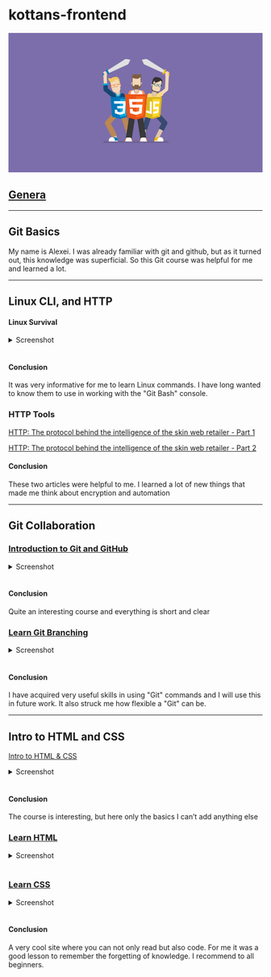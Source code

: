 # kottans-frontend

![images](assest/images/how-to-front-end-840.jpg)

## [Genera](https://github.com/kottans/frontend/blob/2022_UA/contents.md#general)
---

## Git Basics

My name is Alexei. I was already familiar with git and github, but as it turned out, this knowledge was superficial. So this Git course was helpful for me and learned a lot. 

----------

## Linux CLI, and HTTP

#### Linux Survival

<details>
<summary>Screenshot</summary>

![ScreenshotImage](task_linux_cli/module1.png)
![ScreenshotImage](task_linux_cli/module2.png)
![ScreenshotImage](task_linux_cli/module3.png)
![ScreenshotImage](task_linux_cli/module4.png)
![ScreenshotImage](task_linux_cli/Conclusion.png)

</details>
<br>

#### Conclusion

It was very informative for me to learn Linux commands. I have long wanted to know them to use in working with the "Git Bash" console.

### HTTP Tools

[HTTP: The protocol behind the intelligence of the skin web retailer - Part 1](https://code.tutsplus.com/uk/tutorials/http-the-protocol-every-web-developer-must-know-part-1--net-31177)

[HTTP: The protocol behind the intelligence of the skin web retailer - Part 2](https://code.tutsplus.com/uk/tutorials/http-the-protocol-every-web-developer-must-know-part-2--net-31155)

#### Conclusion

These two articles were helpful to me. I learned a lot of new things that made me think about encryption and automation

---
## Git Collaboration

### [Introduction to Git and GitHub](https://learn.udacity.com/courses/ud123)

<details>
<summary>Screenshot</summary>

![ScreenshotImage](task_git_collaboration/img_1.png)
![ScreenshotImage](task_git_collaboration/img_2.png)
![ScreenshotImage](task_git_collaboration/img_3.png)

</details>
<br>

#### Conclusion

Quite an interesting course and everything is short and clear

### [Learn Git Branching](https://learngitbranching.js.org/?locale=uk)

<details>
<summary>Screenshot</summary>

![ScreenshotImage](task_git_collaboration/img_4.png)
![ScreenshotImage](task_git_collaboration/img_5.png)

</details>
<br>

#### Conclusion

I have acquired very useful skills in using "Git" commands and I will use this in future work. It also struck me how flexible a "Git" can be.

---

## Intro to HTML and CSS

[Intro to HTML & CSS](https://www.coursera.org/learn/html-css-javascript-for-web-developers)

<details>
<summary>Screenshot</summary>

![ScreenshotImage](task_html_css_intro/week_1.png)
![ScreenshotImage](task_html_css_intro/week_2.png)

</details>
<br>

#### Conclusion

The course is interesting, but here only the basics I can’t add anything else

### [Learn HTML](https://www.codecademy.com/learn/learn-html)

<details>
<summary>Screenshot</summary>

![ScreenshotImage](task_html_css_intro/learn_html.png)

</details>
<br>

### [Learn CSS](https://www.codecademy.com/learn/learn-css)

<details>
<summary>Screenshot</summary>

![ScreenshotImage](task_html_css_intro/learn_css.png)

</details>
<br>

#### Conclusion

A very cool site where you can not only read but also code. For me it was a good lesson to remember the forgetting of knowledge. I recommend to all beginners.